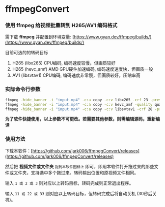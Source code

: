 # ffmpegConvert

### 使用 ffmpeg 给视频批量转到 H265/AV1 编码格式

需下载 **ffmpeg** 并配置到环境变量: [https://www.gyan.dev/ffmpeg/builds/](https://www.gyan.dev/ffmpeg/builds/)

目前可选的的转码目标

1. H265 (libx265)   CPU编码, 编码速度较慢，但画质较好
2. H265 (hevc_amf)  AMD GPU硬件加速编码, 编码速度速度快，但画质一般
3. AV1  (libsvtav1) CPU编码, 编码速度非常慢，但画质较好，压缩率高

### 实际命令行参数

```sh
ffmpeg -hide_banner -i "input.mp4" -c:a copy -c:v libx265 -crf 23 -preset slow -y "output_H265.mp4"
ffmpeg -hide_banner -i "input.mp4" -c:a copy -c:v hevc_amf -quality quality -rc cqp -qp_i 22 -qp_p 22 -y "output_H265.mp4"
ffmpeg -hide_banner -i "input.mp4" -c:a copy -c:v libsvtav1 -crf 28 -preset 5 -y "output_AV1.mp4"
```
**为了软件快捷使用，以上参数不可更改。若需要其他参数，则需编辑源码，重新编译**

### 使用方法

下载本软件：[https://github.com/jark006/ffmpegConvert/releases](https://github.com/jark006/ffmpegConvert/releases)

然后把 **视频文件或文件夹** `拖到本软件图标上` 即可，即用本软件打开拖过来的那些文件或文件夹，支持选中多个拖过来。转码输出位置和原视频文件相同。

输入 `1 或 2 或 3` 则对应以上转码目标，转码完成则正常退出程序。

输入 `11 或 22 或 33` 则对应以上转码目标，但转码完成后将自动关机 (30秒后关机)。